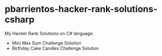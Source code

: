 # pbarrientos-hacker-rank-solutions-csharp
My Hacker Rank Solutions on C# language. 

- Mini Max Sum Challenge Solution
- Birthday Cake Candles Challenge Solution